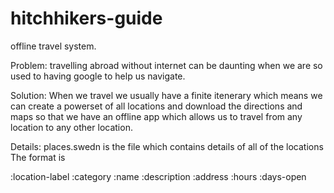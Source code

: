 hitchhikers-guide
=================

offline travel system.

Problem: travelling abroad without internet can be daunting when we are so used to having google to help us navigate. 

Solution: When we travel we usually have a finite itenerary which means we can create a powerset of all locations and download the directions and maps so that we have an offline app which allows us to travel from any location to any other location. 

Details:
places.swedn is the file which contains details of all of the locations The format is

:location-label
	:category 
	:name
	:description
	:address
	:hours
	:days-open
